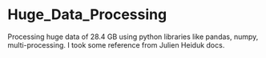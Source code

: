 # Huge_Data_Processing
Processing huge data of 28.4 GB using python libraries like pandas, numpy, multi-processing. I took some reference from Julien Heiduk docs.
